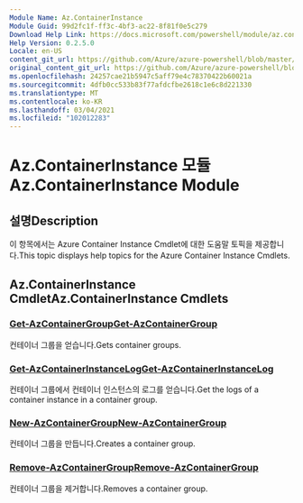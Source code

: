 ```yaml
---
Module Name: Az.ContainerInstance
Module Guid: 99d2fc1f-ff3c-4bf3-ac22-8f81f0e5c279
Download Help Link: https://docs.microsoft.com/powershell/module/az.containerinstance
Help Version: 0.2.5.0
Locale: en-US
content_git_url: https://github.com/Azure/azure-powershell/blob/master/src/ContainerInstance/ContainerInstance/help/Az.ContainerInstance.md
original_content_git_url: https://github.com/Azure/azure-powershell/blob/master/src/ContainerInstance/ContainerInstance/help/Az.ContainerInstance.md
ms.openlocfilehash: 24257cae21b5947c5aff79e4c78370422b60021a
ms.sourcegitcommit: 4dfb0cc533b83f77afdcfbe2618c1e6c8d221330
ms.translationtype: MT
ms.contentlocale: ko-KR
ms.lasthandoff: 03/04/2021
ms.locfileid: "102012283"
---
```

# <span data-ttu-id="dce47-101">Az.ContainerInstance 모듈</span><span class="sxs-lookup"><span data-stu-id="dce47-101">Az.ContainerInstance Module</span></span>
## <span data-ttu-id="dce47-102">설명</span><span class="sxs-lookup"><span data-stu-id="dce47-102">Description</span></span>
<span data-ttu-id="dce47-103">이 항목에서는 Azure Container Instance Cmdlet에 대한 도움말 토픽을 제공합니다.</span><span class="sxs-lookup"><span data-stu-id="dce47-103">This topic displays help topics for the Azure Container Instance Cmdlets.</span></span>

## <span data-ttu-id="dce47-104">Az.ContainerInstance Cmdlet</span><span class="sxs-lookup"><span data-stu-id="dce47-104">Az.ContainerInstance Cmdlets</span></span>
### [<span data-ttu-id="dce47-105">Get-AzContainerGroup</span><span class="sxs-lookup"><span data-stu-id="dce47-105">Get-AzContainerGroup</span></span>](Get-AzContainerGroup.md)
<span data-ttu-id="dce47-106">컨테이너 그룹을 얻습니다.</span><span class="sxs-lookup"><span data-stu-id="dce47-106">Gets container groups.</span></span>

### [<span data-ttu-id="dce47-107">Get-AzContainerInstanceLog</span><span class="sxs-lookup"><span data-stu-id="dce47-107">Get-AzContainerInstanceLog</span></span>](Get-AzContainerInstanceLog.md)
<span data-ttu-id="dce47-108">컨테이너 그룹에서 컨테이너 인스턴스의 로그를 얻습니다.</span><span class="sxs-lookup"><span data-stu-id="dce47-108">Get the logs of a container instance in a container group.</span></span>

### [<span data-ttu-id="dce47-109">New-AzContainerGroup</span><span class="sxs-lookup"><span data-stu-id="dce47-109">New-AzContainerGroup</span></span>](New-AzContainerGroup.md)
<span data-ttu-id="dce47-110">컨테이너 그룹을 만듭니다.</span><span class="sxs-lookup"><span data-stu-id="dce47-110">Creates a container group.</span></span>

### [<span data-ttu-id="dce47-111">Remove-AzContainerGroup</span><span class="sxs-lookup"><span data-stu-id="dce47-111">Remove-AzContainerGroup</span></span>](Remove-AzContainerGroup.md)
<span data-ttu-id="dce47-112">컨테이너 그룹을 제거합니다.</span><span class="sxs-lookup"><span data-stu-id="dce47-112">Removes a container group.</span></span>

